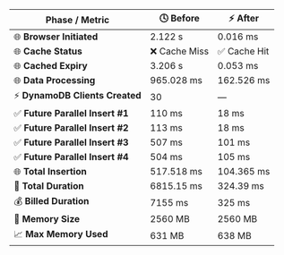 | Phase / Metric                     | 🕓 Before                               | ⚡ After                              |
|------------------------------------|------------------------------------------|---------------------------------------|
| 🌐 **Browser Initiated**            | 2.122 s                                  | 0.016 ms                              |
| 🌐 **Cache Status**                 | ❌ Cache Miss                               | ✅ Cache Hit                           |
| 🌐 **Cached Expiry**                | 3.206 s                                  | 0.053 ms                              |
| 🌐 **Data Processing**              | 965.028 ms                               | 162.526 ms                            |
| ⚡ **DynamoDB Clients Created**     | 30                                       | —                                     |
| ✅ **Future Parallel Insert #1**    | 110 ms                                  | 18 ms                                 |
| ✅ **Future Parallel Insert #2**    | 113 ms                                  | 18 ms                                 |
| ✅ **Future Parallel Insert #3**    | 507 ms                                  | 101 ms                                |
| ✅ **Future Parallel Insert #4**    | 504 ms                                  | 105 ms                                |
| 🌐 **Total Insertion**              | 517.518 ms                               | 104.365 ms                            |
| 🧮 **Total Duration**               | 6815.15 ms                               | 324.39 ms                             |
| 💰 **Billed Duration**              | 7155 ms                                 | 325 ms                                |
| 🧠 **Memory Size**                  | 2560 MB                                 | 2560 MB                               |
| 📈 **Max Memory Used**              | 631 MB                                  | 638 MB                                |

